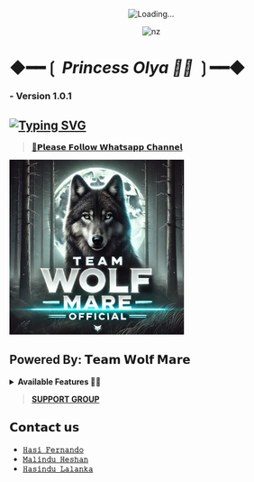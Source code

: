 <p align="center">
<img src="./Android/database/K.Prabhasha.gif" alt="Loading..." width="320"/>
<p align="center">
<img src="https://github.com/Princessolya/Princess-Olya-Media-Files/blob/95a28b94a7459ac97f483af81f6d612b4196c80a/Logo.png" alt="nz" width="350"/>
</p>

# ◆━━❲ *Princess Olya 💙✨* ❳━━◆
### - Version 1.0.1

## [![Typing SVG](https://readme-typing-svg.herokuapp.com?font=Rockstar-ExtraBold&color=90D5FF&lines=𝐖𝐞𝐥𝐜𝐨𝐦𝐞+𝐓𝐨+𝗣𝗥𝗜𝗡𝗖𝗘𝗦╺+𝗢𝗟𝗬𝗔+-+𝗕𝗢𝗧.;𝙿𝙾𝚆𝙴𝚁𝙳+𝙱𝚈:+𝚃𝙴𝙰𝙼+𝚆𝙾𝙻𝙵+𝙼𝙰𝚁𝙴;ℂ𝕣𝕖𝕒𝕥𝕖𝕕+𝕓𝕪......;𝗛𝗮𝘀𝗶+𝗙𝗲𝗿𝗻𝗮𝗻𝗱𝗼;𝗠𝗮𝗹𝗶𝗻𝗱𝘂+𝗛𝗲𝘀𝗵𝗮𝗻;𝗛𝘀𝗶𝗻𝗱𝘂+𝗟𝗮𝗹𝗮𝗻𝗸𝗮;Thaks+For+Using+Princes+Olya)](https://git.io/typing-svg)


> [🔄𝗣𝗹𝗲𝗮𝘀𝗲 𝗙𝗼𝗹𝗹𝗼𝘄 𝗪𝗵𝗮𝘁𝘀𝗮𝗽𝗽 𝗖𝗵𝗮𝗻𝗻𝗲𝗹](https://whatsapp.com/channel/0029Vb69oZU2UPBQ4cdHIz20)

<img src="https://github.com/Princessolya/Princess-Olya-Media-Files/blob/4f24acd496c3e812ad33c6a23b707e27c400dc15/teamlogo.png" width="310"/>

## Powered By: 𝗧𝗲𝗮𝗺 𝗪𝗼𝗹𝗳 𝗠𝗮𝗿𝗲

<b><details><summary>Available Features 👸🔱</summary><br>
	
| Features |  Availability |
| :------: |  :----------: |
|   Convert     |       🩵     |
|   Database     |       🩵     |
|   Owner     |       🩵    |
|   Downloader     |       🩵     |
|   Webzone     |       🩵       |
|   Searching     |       🩵      |
|   Textpro     |       🩵      |
|   Ephoto     |       🩵     |
|   Anime Web     |       🩵      |
|   Stalker     |       🩵      |
|   Random Text     |       🩵     |
|   Random Image     |       🩵     |
|   Creator     |       🩵      |

</details> 


> [SUPPORT GROUP](https://chat.whatsapp.com/BagwKoTMIffFpa8KjpCmEn)

## 𝗖𝗼𝗻𝘁𝗮𝗰𝘁 𝘂𝘀
* [`𝙷𝚊𝚜𝚒 𝙵𝚎𝚛𝚗𝚊𝚗𝚍𝚘`](https://link_here)
* [`𝙼𝚊𝚕𝚒𝚗𝚍𝚞 𝙷𝚎𝚜𝚑𝚊𝚗`](https://link_here)
* [`𝙷𝚊𝚜𝚒𝚗𝚍𝚞 𝙻𝚊𝚕𝚊𝚗𝚔𝚊`](https://link_here)

